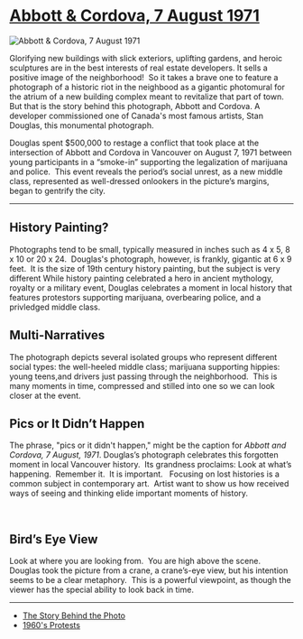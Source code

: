 # [Abbott &amp; Cordova, 7 August 1971](http://artsmia.github.io/griot/#/o/115352)
![Abbott &amp; Cordova, 7 August 1971](http://api.artsmia.org/images/115352/large.jpg)

Glorifying new buildings with slick exteriors, uplifting gardens, and heroic sculptures are in the best interests of real estate developers. It sells a positive image of the neighborhood!  So it takes a brave one to feature a photograph of a historic riot in the neighbood as a gigantic photomural for the atrium of a new building complex meant to revitalize that part of town.  But that is the story behind this photograph, Abbott and Cordova. A developer commissioned one of Canada's most famous artists, Stan Douglas, this monumental photograph.  

Douglas spent \$500,000 to restage a conflict that took place at the intersection of Abbott and Cordova in Vancouver on August 7, 1971 between young participants in a “smoke-in” supporting the legalization of marijuana and police.  This event reveals the period’s social unrest, as a new middle class, represented as well-dressed onlookers in the picture’s margins, began to gentrify the city.

---

## History Painting?

Photographs tend to be small, typically measured in inches such as 4 x 5, 8 x 10 or 20 x 24.  Douglas's photograph, however, is frankly, gigantic at 6 x 9 feet.  It is the size of 19th century history painting, but the subject is very different While history painting celebrated a hero in ancient mythology, royalty or a military event, Douglas celebrates a moment in local history that features protestors supporting marijuana, overbearing police, and a privledged middle class.

## Multi-Narratives

The photograph depicts several isolated groups who represent different social types: the well-heeled middle class; marijuana supporting hippies: young teens,and drivers just passing through the neighborhood.  This is many moments in time, compressed and stilled into one so we can look closer at the event.

<div>

<div>

</div>

</div>

## Pics or It Didn’t Happen

The phrase, "pics or it didn't happen," might be the caption for *Abbott and Cordova, 7 August, 1971*. Douglas’s photograph celebrates this forgotten moment in local Vancouver history.  Its grandness proclaims: Look at what’s happening.  Remember it.  It is important.   Focusing on lost histories is a common subject in contemporary art.  Artist want to show us how received ways of seeing and thinking elide important moments of history.

<div>

 

</div>

## Bird’s Eye View

Look at where you are looking from.  You are high above the scene.  Douglas took the picture from a crane, a crane’s-eye view, but his intention seems to be a clear metaphory.  This is a powerful viewpoint, as though the viewer has the special ability to look back in time.

---

* [The Story Behind the Photo](../stories/the-story-behind-the-photo.md)
* [1960's Protests](../stories/1960-s-protests.md)
